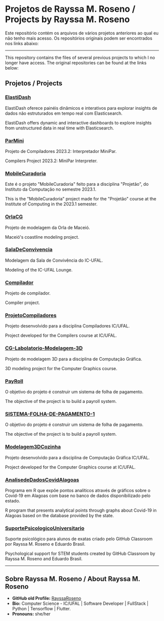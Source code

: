 # Projetos de Rayssa M. Roseno / Projects by Rayssa M. Roseno

Este repositório contém os arquivos de vários projetos anteriores ao qual eu não tenho mais acesso. Os repositórios originais podem ser encontrados nos links abaixo:

---

This repository contains the files of several previous projects to which I no longer have access. The original repositories can be found at the links below:

## Projetos / Projects

### [ElastiDash](https://github.com/RayssaRoseno/ElastiDash)
ElastiDash oferece painéis dinâmicos e interativos para explorar insights de dados não estruturados em tempo real com Elasticsearch.

ElastiDash offers dynamic and interactive dashboards to explore insights from unstructured data in real time with Elasticsearch.

### [ParMini](https://github.com/RayssaRoseno/ParMini)
Projeto de Compiladores 2023.2: Interpretador MiniPar.

Compilers Project 2023.2: MiniPar Interpreter.

### [MobileCuradoria](https://github.com/RayssaRoseno/MobileCuradoria)
Este é o projeto "MobileCuradoria" feito para a disciplina "Projetão", do Instituto da Computação no semestre 2023.1.

This is the "MobileCuradoria" project made for the "Projetão" course at the Institute of Computing in the 2023.1 semester.

### [OrlaCG](https://github.com/RayssaRoseno/OrlaCG)
Projeto de modelagem da Orla de Maceió.

Maceió's coastline modeling project.

### [SalaDeConvivencia](https://github.com/RayssaRoseno/SalaDeConvivencia)
Modelagem da Sala de Convivência do IC-UFAL.

Modeling of the IC-UFAL Lounge.

### [Compilador](https://github.com/RayssaRoseno/compilador)
Projeto de compilador.

Compiler project.

### [ProjetoCompiladores](https://github.com/RayssaRoseno/ProjetoCompiladores)
Projeto desenvolvido para a disciplina Compiladores IC/UFAL.

Project developed for the Compilers course at IC/UFAL.

### [CG-Labolatorio-Modelagem-3D](https://github.com/RayssaRoseno/CG-Labolatorio-Modelagem-3D)
Projeto de modelagem 3D para a disciplina de Computação Gráfica.

3D modeling project for the Computer Graphics course.

### [PayRoll](https://github.com/RayssaRoseno/PayRoll)
O objetivo do projeto é construir um sistema de folha de pagamento.

The objective of the project is to build a payroll system.

### [SISTEMA-FOLHA-DE-PAGAMENTO-1](https://github.com/RayssaRoseno/SISTEMA-FOLHA-DE-PAGAMENTO-1)
O objetivo do projeto é construir um sistema de folha de pagamento.

The objective of the project is to build a payroll system.

### [Modelagem3DCozinha](https://github.com/RayssaRoseno/Modelagem3DCozinha)
Projeto desenvolvido para a disciplina de Computação Gráfica IC/UFAL.

Project developed for the Computer Graphics course at IC/UFAL.

### [AnalisedeDadosCovidAlagoas](https://github.com/RayssaRoseno/AnalisedeDadosCovidAlagoas)
Programa em R que expõe pontos analíticos através de gráficos sobre o Covid-19 em Alagoas com base no banco de dados disponibilizado pelo estado.

R program that presents analytical points through graphs about Covid-19 in Alagoas based on the database provided by the state.

### [SuportePsicologicoUniversitario](https://github.com/RayssaRoseno/SuportePsicologicoUniversitario)
Suporte psicológico para alunos de exatas criado pelo GitHub Classroom por Rayssa M. Roseno e Eduardo Brasil.

Psychological support for STEM students created by GitHub Classroom by Rayssa M. Roseno and Eduardo Brasil.

---

## Sobre Rayssa M. Roseno / About Rayssa M. Roseno

- **GitHub old Profile:** [RayssaRoseno](https://github.com/RayssaRoseno)
- **Bio:** Computer Science - IC/UFAL | Software Developer | FullStack | Python | Tensorflow | Flutter.
- **Pronouns:** she/her

